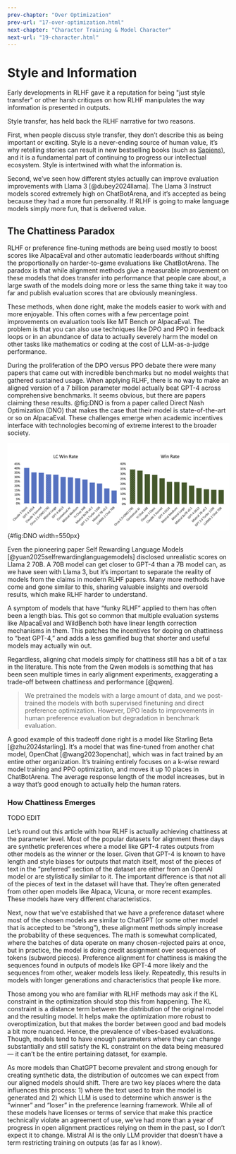 ```yaml
---
prev-chapter: "Over Optimization"
prev-url: "17-over-optimization.html"
next-chapter: "Character Training & Model Character"
next-url: "19-character.html"
---
```


# Style and Information

Early developments in RLHF gave it a reputation for being "just style transfer" or other harsh critiques on how RLHF manipulates the way information is presented in outputs.

Style transfer, has held back the RLHF narrative for two reasons. 

First, when people discuss style transfer, they don’t describe this as being important or exciting. 
Style is a never-ending source of human value, it’s why retelling stories can result in new bestselling books (such as [Sapiens](https://en.wikipedia.org/wiki/Sapiens:_A_Brief_History_of_Humankind)), and it is a fundamental part of continuing to progress our intellectual ecosystem. 
Style is intertwined with what the information is. 

Second, we’ve seen how different styles actually can improve evaluation improvements with Llama 3 [@dubey2024llama]. 
The Llama 3 Instruct models scored extremely high on ChatBotArena, and it’s accepted as being because they had a more fun personality. 
If RLHF is going to make language models simply more fun, that is delivered value.

## The Chattiness Paradox

RLHF or preference fine-tuning methods are being used mostly to boost scores like AlpacaEval and other automatic leaderboards without shifting the proportionally on harder-to-game evaluations like ChatBotArena. 
The paradox is that while alignment methods give a measurable improvement on these models that does transfer into performance that people care about, a large swath of the models doing more or less the same thing take it way too far and publish evaluation scores that are obviously meaningless.

These methods, when done right, make the models easier to work with and more enjoyable. 
This often comes with a few percentage point improvements on evaluation tools like MT Bench or AlpacaEval. 
The problem is that you can also use techniques like DPO and PPO in feedback loops or in an abundance of data to actually severely harm the model on other tasks like mathematics or coding at the cost of LLM-as-a-judge performance.

During the proliferation of the DPO versus PPO debate there were many papers that came out with incredible benchmarks but no model weights that gathered sustained usage. 
When applying RLHF, there is no way to make an aligned version of a 7 billion parameter model actually beat GPT-4 across comprehensive benchmarks. 
It seems obvious, but there are papers claiming these results. 
@fig:DNO is from a paper called Direct Nash Optimization (DNO) that makes the case that their model is state-of-the-art or so on AlpacaEval.
These challenges emerge when academic incentives interface with technologies becoming of extreme interest to the broader society.

![Results from the paper on Direct Nash Optimization (DNO) highlighting their small model outperforming the likes of GPT-4. Rosset et al. 2024. License CC-BY.](images/dno-figure.png){#fig:DNO width=550px}

Even the pioneering paper Self Rewarding Language Models [@yuan2025selfrewardinglanguagemodels] disclosed unrealistic scores on Llama 2 70B. 
A 70B model can get closer to GPT-4 than a 7B model can, as we have seen with Llama 3, but it’s important to separate the reality of models from the claims in modern RLHF papers. 
Many more methods have come and gone similar to this, sharing valuable insights and oversold results, which make RLHF harder to understand.

A symptom of models that have “funky RLHF” applied to them has often been a length bias. 
This got so common that multiple evaluation systems like AlpacaEval and WildBench both have linear length correction mechanisms in them. 
This patches the incentives for doping on chattiness to “beat GPT-4,” and adds a less gamified bug that shorter and useful models may actually win out.

Regardless, aligning chat models simply for chattiness still has a bit of a tax in the literature. 
This note from the Qwen models is something that has been seen multiple times in early alignment experiments, exaggerating a trade-off between chattiness and performance [@qwen]. 

> We pretrained the models with a large amount of data, and we post-trained the models with both supervised finetuning and direct preference optimization. However, DPO leads to improvements in human preference evaluation but degradation in benchmark evaluation.

A good example of this tradeoff done right is a model like Starling Beta [@zhu2024starling]. 
It’s a model that was fine-tuned from another chat model, OpenChat [@wang2023openchat], which was in fact trained by an entire other organization. 
It’s training entirely focuses on a k-wise reward model training and PPO optimization, and moves it up 10 places in ChatBotArena. 
The average response length of the model increases, but in a way that’s good enough to actually help the human raters.

### How Chattiness Emerges

TODO EDIT

Let’s round out this article with how RLHF is actually achieving chattiness at the parameter level. Most of the popular datasets for alignment these days are synthetic preferences where a model like GPT-4 rates outputs from other models as the winner or the loser. Given that GPT-4 is known to have length and style biases for outputs that match itself, most of the pieces of text in the “preferred” section of the dataset are either from an OpenAI model or are stylistically similar to it. The important difference is that not all of the pieces of text in the dataset will have that. They’re often generated from other open models like Alpaca, Vicuna, or more recent examples. These models have very different characteristics.

Next, now that we’ve established that we have a preference dataset where most of the chosen models are similar to ChatGPT (or some other model that is accepted to be “strong”), these alignment methods simply increase the probability of these sequences. The math is somewhat complicated, where the batches of data operate on many chosen-rejected pairs at once, but in practice, the model is doing credit assignment over sequences of tokens (subword pieces). Preference alignment for chattiness is making the sequences found in outputs of models like GPT-4 more likely and the sequences from other, weaker models less likely. Repeatedly, this results in models with longer generations and characteristics that people like more.

Those among you who are familiar with RLHF methods may ask if the KL constraint in the optimization should stop this from happening. The KL constraint is a distance term between the distribution of the original model and the resulting model. It helps make the optimization more robust to overoptimization, but that makes the border between good and bad models a bit more nuanced. Hence, the prevalence of vibes-based evaluations. Though, models tend to have enough parameters where they can change substantially and still satisfy the KL constraint on the data being measured — it can’t be the entire pertaining dataset, for example.

As more models than ChatGPT become prevalent and strong enough for creating synthetic data, the distribution of outcomes we can expect from our aligned models should shift. There are two key places where the data influences this process: 1) where the text used to train the model is generated and 2) which LLM is used to determine which answer is the “winner” and “loser” in the preference learning framework. While all of these models have licenses or terms of service that make this practice technically violate an agreement of use, we’ve had more than a year of progress in open alignment practices relying on them in the past, so I don’t expect it to change. Mistral AI is the only LLM provider that doesn’t have a term restricting training on outputs (as far as I know).

